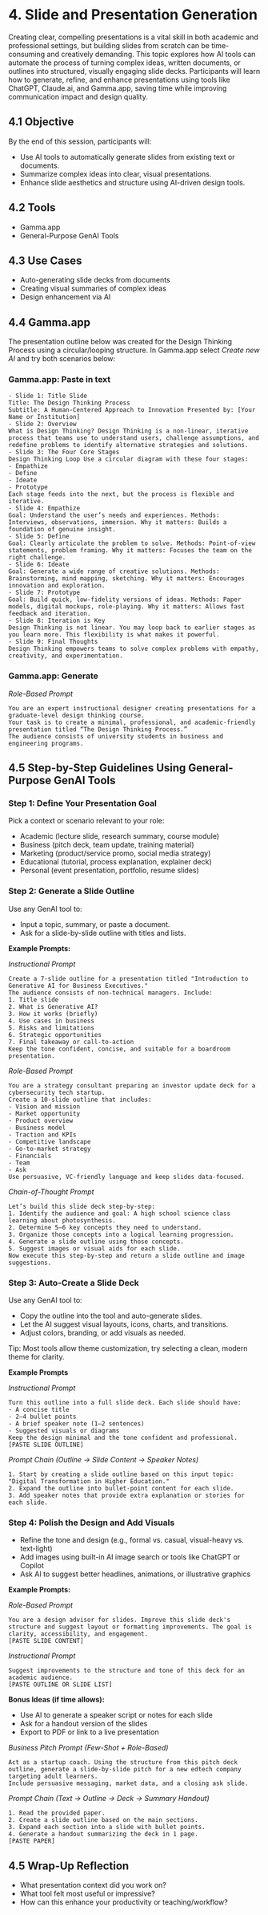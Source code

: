 # 4. Slide and Presentation Generation

Creating clear, compelling presentations is a vital skill in both academic and professional settings, but building slides from scratch can be time-consuming and creatively demanding. This topic explores how AI tools can automate the process of turning complex ideas, written documents, or outlines into structured, visually engaging slide decks. Participants will learn how to generate, refine, and enhance presentations using tools like ChatGPT, Claude.ai, and Gamma.app, saving time while improving communication impact and design quality.

## 4.1 Objective

By the end of this session, participants will:

- Use AI tools to automatically generate slides from existing text or documents.
- Summarize complex ideas into clear, visual presentations.
- Enhance slide aesthetics and structure using AI-driven design tools.

## 4.2 Tools

- Gamma.app
- General-Purpose GenAI Tools

## 4.3 Use Cases

- Auto-generating slide decks from documents  
- Creating visual summaries of complex ideas  
- Design enhancement via AI

## 4.4 Gamma.app

The presentation outline below was created for the Design Thinking Process using a circular/looping structure. In Gamma.app select *Create new AI* and try both scenarios below:

### Gamma.app: Paste in text
```
- Slide 1: Title Slide
Title: The Design Thinking Process
Subtitle: A Human-Centered Approach to Innovation Presented by: [Your Name or Institution]
- Slide 2: Overview
What is Design Thinking? Design Thinking is a non-linear, iterative process that teams use to understand users, challenge assumptions, and redefine problems to identify alternative strategies and solutions.
- Slide 3: The Four Core Stages
Design Thinking Loop Use a circular diagram with these four stages:
- Empathize
- Define
- Ideate
- Prototype
Each stage feeds into the next, but the process is flexible and iterative.
- Slide 4: Empathize
Goal: Understand the user’s needs and experiences. Methods: Interviews, observations, immersion. Why it matters: Builds a foundation of genuine insight.
- Slide 5: Define
Goal: Clearly articulate the problem to solve. Methods: Point-of-view statements, problem framing. Why it matters: Focuses the team on the right challenge.
- Slide 6: Ideate
Goal: Generate a wide range of creative solutions. Methods: Brainstorming, mind mapping, sketching. Why it matters: Encourages innovation and exploration.
- Slide 7: Prototype
Goal: Build quick, low-fidelity versions of ideas. Methods: Paper models, digital mockups, role-playing. Why it matters: Allows fast feedback and iteration.
- Slide 8: Iteration is Key
Design Thinking is not linear. You may loop back to earlier stages as you learn more. This flexibility is what makes it powerful.
- Slide 9: Final Thoughts
Design Thinking empowers teams to solve complex problems with empathy, creativity, and experimentation.
```

### Gamma.app: Generate
*Role-Based Prompt*
```
You are an expert instructional designer creating presentations for a graduate-level design thinking course. 
Your task is to create a minimal, professional, and academic-friendly presentation titled “The Design Thinking Process.”
The audience consists of university students in business and engineering programs.
```

## 4.5 Step-by-Step Guidelines Using General-Purpose GenAI Tools

### Step 1: Define Your Presentation Goal

Pick a context or scenario relevant to your role:
- Academic (lecture slide, research summary, course module)
- Business (pitch deck, team update, training material)
- Marketing (product/service promo, social media strategy)
- Educational (tutorial, process explanation, explainer deck)
- Personal (event presentation, portfolio, resume slides)

### Step 2: Generate a Slide Outline

Use any GenAI tool to:
- Input a topic, summary, or paste a document.
- Ask for a slide-by-slide outline with titles and lists.

**Example Prompts:**

*Instructional Prompt*
```
Create a 7-slide outline for a presentation titled "Introduction to Generative AI for Business Executives."
The audience consists of non-technical managers. Include:
1. Title slide
2. What is Generative AI?
3. How it works (briefly)
4. Use cases in business
5. Risks and limitations
6. Strategic opportunities
7. Final takeaway or call-to-action
Keep the tone confident, concise, and suitable for a boardroom presentation.
```

*Role-Based Prompt*
```
You are a strategy consultant preparing an investor update deck for a cybersecurity tech startup.
Create a 10-slide outline that includes:
- Vision and mission
- Market opportunity
- Product overview
- Business model
- Traction and KPIs
- Competitive landscape
- Go-to-market strategy
- Financials
- Team
- Ask
Use persuasive, VC-friendly language and keep slides data-focused.
```

*Chain-of-Thought Prompt*
```
Let’s build this slide deck step-by-step:
1. Identify the audience and goal: A high school science class learning about photosynthesis.
2. Determine 5–6 key concepts they need to understand.
3. Organize those concepts into a logical learning progression.
4. Generate a slide outline using those concepts.
5. Suggest images or visual aids for each slide.
Now execute this step-by-step and return a slide outline and image suggestions.
```

### Step 3: Auto-Create a Slide Deck

Use any GenAI tool to:
- Copy the outline into the tool and auto-generate slides.
- Let the AI suggest visual layouts, icons, charts, and transitions.
- Adjust colors, branding, or add visuals as needed.

Tip: Most tools allow theme customization, try selecting a clean, modern theme for clarity.

**Example Prompts**

*Instructional Prompt*
```
Turn this outline into a full slide deck. Each slide should have:
- A concise title
- 2–4 bullet points
- A brief speaker note (1–2 sentences)
- Suggested visuals or diagrams
Keep the design minimal and the tone confident and professional.
[PASTE SLIDE OUTLINE]
```

*Prompt Chain (Outline → Slide Content → Speaker Notes)*
```
1. Start by creating a slide outline based on this input topic: "Digital Transformation in Higher Education."
2. Expand the outline into bullet-point content for each slide.
3. Add speaker notes that provide extra explanation or stories for each slide.
```

### Step 4: Polish the Design and Add Visuals

- Refine the tone and design (e.g., formal vs. casual, visual-heavy vs. text-light)
- Add images using built-in AI image search or tools like ChatGPT or Copilot
- Ask AI to suggest better headlines, animations, or illustrative graphics

**Example Prompts:**

*Role-Based Prompt*
```
You are a design advisor for slides. Improve this slide deck's structure and suggest layout or formatting improvements. The goal is clarity, accessibility, and engagement.
[PASTE SLIDE CONTENT]
```

*Instructional Prompt*
```
Suggest improvements to the structure and tone of this deck for an academic audience.
[PASTE OUTLINE OR SLIDE LIST]
```

**Bonus Ideas (if time allows):**
- Use AI to generate a speaker script or notes for each slide  
- Ask for a handout version of the slides  
- Export to PDF or link to a live presentation  

*Business Pitch Prompt (Few-Shot + Role-Based)*
```
Act as a startup coach. Using the structure from this pitch deck outline, generate a slide-by-slide pitch for a new edtech company targeting adult learners.
Include persuasive messaging, market data, and a closing ask slide.
```

*Prompt Chain (Text → Outline → Deck → Summary Handout)*
```
1. Read the provided paper.
2. Create a slide outline based on the main sections.
3. Expand each section into a slide with bullet points.
4. Generate a handout summarizing the deck in 1 page.
[PASTE PAPER]
```

## 4.5 Wrap-Up Reflection

- What presentation context did you work on?  
- What tool felt most useful or impressive?  
- How can this enhance your productivity or teaching/workflow?
